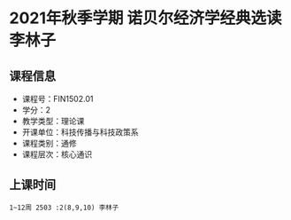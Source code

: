 # 2021年秋季学期 诺贝尔经济学经典选读 李林子






## 课程信息

- 课程号：FIN1502.01
- 学分：2
- 教学类型：理论课
- 开课单位：科技传播与科技政策系
- 课程类别：通修
- 课程层次：核心通识

## 上课时间

```
1~12周 2503 :2(8,9,10) 李林子
```

